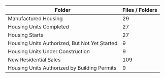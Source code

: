 | Folder                                        |   Files / Folders |
|-----------------------------------------------|-------------------|
| Manufactured Housing                          |                29 |
| Housing Units Completed                       |                27 |
| Housing Starts                                |                27 |
| Housing Units Authorized, But Not Yet Started |                 9 |
| Housing Units Under Construction              |                 9 |
| New Residential Sales                         |               109 |
| Housing Units Authorized by Building Permits  |                 9 |